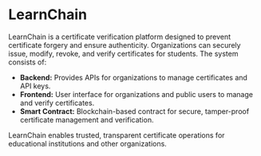 # LearnChain

LearnChain is a certificate verification platform designed to prevent certificate forgery and ensure authenticity. Organizations can securely issue, modify, revoke, and verify certificates for students. The system consists of:

- **Backend:** Provides APIs for organizations to manage certificates and API keys.
- **Frontend:** User interface for organizations and public users to manage and verify certificates.
- **Smart Contract:** Blockchain-based contract for secure, tamper-proof certificate management and verification.

LearnChain enables trusted, transparent certificate operations for educational institutions and other organizations.

